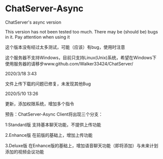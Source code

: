 # ChatServer-Async
ChatServer's async version

This version has not been tested too much. There may be (should be) bugs in it. Pay attention when using it

这个版本没有经过太多测试，可能（应该）有bug，使用时注意

这个服务器不支持Windows，目前只支持Linux(Unix)系统，希望在Windows下使用服务器的请移步www.github.com/Walker33424/ChatServer/

2020/3/18 3:43

文件上传下载的问题已修复，未发现其他Bug

2020/5/10 13:26

更新，添加权限系统，增加多个指令

预告：ChatServer-Async Client将出现三个分支：

1:Standard版      支持基本聊天功能，不提供上传功能

2.Enhance版       在前版的基础上，增加上传功能

3.Deluxe版        在Enhance版的基础上，增加语音聊天功能（即将添加）与未来计划添加的视频会议功能
